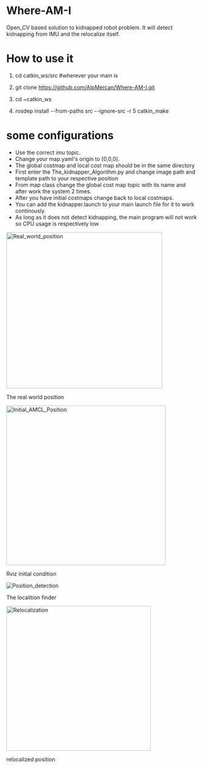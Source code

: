 # Where-AM-I
Open_CV based solution to kidnapped robot problem. It will detect kidnapping from IMU and the relocalize itself.
# How to use it
1. cd catkin_ws/src #wherever your main is

2. git clone https://github.com/AlpMercan/Where-AM-I.git
3. cd ~catkin_ws
4. rosdep install --from-paths src --ignore-src -r
5 catkin_make
# some configurations
- Use the correct imu topic.
- Change your map.yaml's origin to [0,0,0].
- The global costmap and local cost map should be in the same directory
- First enter the The_kidnapper_Algorithm.py and change image path and template path to your respective position
- From map class change the global cost map topic with its name and after work the system 2 times. 
- After you have initial costmaps change back to local costmaps.
- You can add the kidnapper.launch to your main launch file for it to work continously.
- As long as it does not detect kidnapping, the main program will not work so CPU usage is respectively low

<img width="410" alt="Real_world_position" src="https://github.com/AlpMercan/Where-AM-I/assets/112685013/9dbdffa2-be5c-41f6-a404-d8b6b5ef8e12">

The real world position

<img width="419" alt="Initial_AMCL_Position" src="https://github.com/AlpMercan/Where-AM-I/assets/112685013/39691656-8e26-4f2d-ba38-d329e0c07635">

Rviz initial condition

![Position_detection](https://github.com/AlpMercan/Where-AM-I/assets/112685013/dc6689fb-72ef-4835-ab7a-91f015fff501)

The localition finder

<img width="380" alt="Relocalization" src="https://github.com/AlpMercan/Where-AM-I/assets/112685013/b59f3118-2257-4ce2-bf6a-9cdede504c8e">

relocalized position
